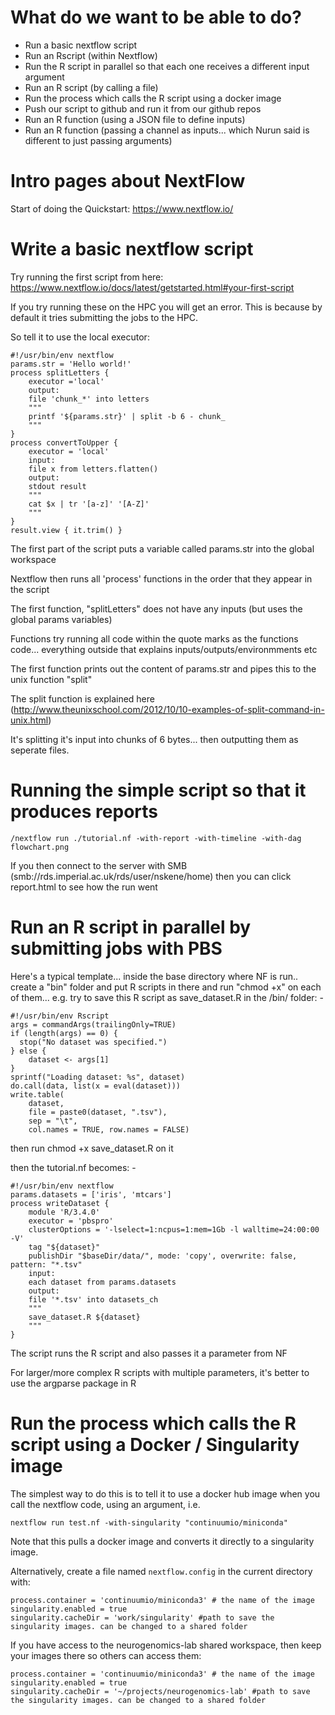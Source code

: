 # What do we want to be able to do?

* Run a basic nextflow script
* Run an Rscript (within Nextflow)
* Run the R script in parallel so that each one receives a different input argument
* Run an R script (by calling a file)
* Run the process which calls the R script using a docker image
* Push our script to github and run it from our github repos
* Run an R function (using a JSON file to define inputs)
* Run an R function (passing a channel as inputs... which Nurun said is different to just passing arguments)

# Intro pages about NextFlow

Start of doing the Quickstart: https://www.nextflow.io/

# Write a basic nextflow script

Try running the first script from here: https://www.nextflow.io/docs/latest/getstarted.html#your-first-script

If you try running these on the HPC you will get an error. This is because by default it tries submitting the jobs to the HPC.

So tell it to use the local executor:

```
#!/usr/bin/env nextflow
params.str = 'Hello world!'
process splitLetters {
    executor ='local'
    output:
    file 'chunk_*' into letters
    """
    printf '${params.str}' | split -b 6 - chunk_
    """
}
process convertToUpper {
    executor = 'local'
    input:
    file x from letters.flatten()
    output:
    stdout result
    """
    cat $x | tr '[a-z]' '[A-Z]'
    """
}
result.view { it.trim() }
```

The first part of the script puts a variable called params.str into the global workspace

Nextflow then runs all 'process' functions in the order that they appear in the script

The first function, "splitLetters" does not have any inputs (but uses the global params variables)

Functions try running all code within the quote marks as the functions code... everything outside that explains inputs/outputs/environmments etc

The first function prints out the content of params.str and pipes this to the unix function "split"

The split function is explained here (http://www.theunixschool.com/2012/10/10-examples-of-split-command-in-unix.html)

It's splitting it's input into chunks of 6 bytes... then outputting them as seperate files. 

# Running the simple script so that it produces reports

```
/nextflow run ./tutorial.nf -with-report -with-timeline -with-dag flowchart.png

```

If you then connect to the server with SMB (smb://rds.imperial.ac.uk/rds/user/nskene/home) then you can click report.html to see how the run went

# Run an R script in parallel by submitting jobs with PBS

Here's a typical template... inside the base directory where NF is run.. create a "bin" folder and put R scripts in there and run "chmod +x" on each of them... e.g. try to save this R script as save_dataset.R in the /bin/ folder: -

```
#!/usr/bin/env Rscript
args = commandArgs(trailingOnly=TRUE)
if (length(args) == 0) {
  stop("No dataset was specified.")
} else {
    dataset <- args[1]
}
sprintf("Loading dataset: %s", dataset)
do.call(data, list(x = eval(dataset)))
write.table(
    dataset, 
    file = paste0(dataset, ".tsv"), 
    sep = "\t", 
    col.names = TRUE, row.names = FALSE)
```

then run chmod +x save_dataset.R  on it

then the tutorial.nf becomes: -

```
#!/usr/bin/env nextflow
params.datasets = ['iris', 'mtcars']
process writeDataset {
    module 'R/3.4.0'
    executor = 'pbspro'
    clusterOptions = '-lselect=1:ncpus=1:mem=1Gb -l walltime=24:00:00 -V'
    tag "${dataset}"
    publishDir "$baseDir/data/", mode: 'copy', overwrite: false, pattern: "*.tsv"
    input:
    each dataset from params.datasets
    output:
    file '*.tsv' into datasets_ch
    """
    save_dataset.R ${dataset}
    """
}
```

The script runs the R script and also passes it a parameter from NF

For larger/more complex R scripts with multiple parameters, it's better to use the argparse package in R

# Run the process which calls the R script using a Docker / Singularity image

The simplest way to do this is to tell it to use a docker hub image when you call the nextflow code, using an argument, i.e.

```
nextflow run test.nf -with-singularity "continuumio/miniconda"
```

Note that this pulls a docker image and converts it directly to a singularity image.


Alternatively,  create a file named ```nextflow.config``` in the current directory with:

```
process.container = 'continuumio/miniconda3' # the name of the image
singularity.enabled = true
singularity.cacheDir = 'work/singularity' #path to save the singularity images. can be changed to a shared folder
```

If you have access to the neurogenomics-lab shared workspace, then keep your images there so others can access them:

```
process.container = 'continuumio/miniconda3' # the name of the image
singularity.enabled = true
singularity.cacheDir = '~/projects/neurogenomics-lab' #path to save the singularity images. can be changed to a shared folder
```
